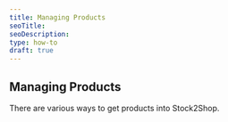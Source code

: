 ```yaml
---
title: Managing Products
seoTitle:
seoDescription:
type: how-to
draft: true
---
```


## Managing Products
There are various ways to get products into Stock2Shop.
